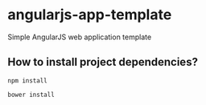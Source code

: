 # angularjs-app-template
Simple AngularJS web application template


## How to install project dependencies?

```
npm install
```

```
bower install
```

